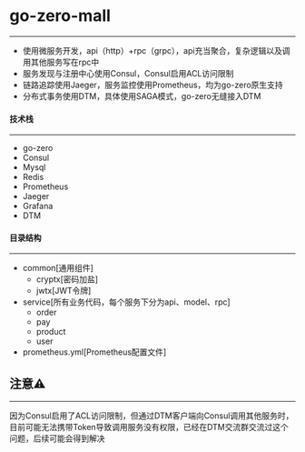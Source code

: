 # go-zero-mall

---


- 使用微服务开发，api（http）+rpc（grpc），api充当聚合，复杂逻辑以及调用其他服务写在rpc中
- 服务发现与注册中心使用Consul，Consul启用ACL访问限制
- 链路追踪使用Jaeger，服务监控使用Prometheus，均为go-zero原生支持
- 分布式事务使用DTM，具体使用SAGA模式，go-zero无缝接入DTM

#### 技术栈

---

- go-zero
- Consul
- Mysql
- Redis
- Prometheus
- Jaeger
- Grafana
- DTM

#### 目录结构

---

- common[通用组件]
  - cryptx[密码加盐]
  - jwtx[JWT令牌]
- service[所有业务代码，每个服务下分为api、model、rpc]
  - order
  - pay
  - product
  - user
- prometheus.yml[Prometheus配置文件]

## 注意⚠️

---

因为Consul启用了ACL访问限制，但通过DTM客户端向Consul调用其他服务时，目前可能无法携带Token导致调用服务没有权限，已经在DTM交流群交流过这个问题，后续可能会得到解决
